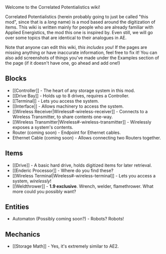 Welcome to the Correlated Potentialistics wiki!


Correlated Potentialistics (herein probably going to just be called "this mod", since that is a *long* name) is a mod based around the digitization of items. This wiki is written mainly for people who are already familiar with Applied Energistics, the mod this one is inspired by. Even still, we will go over some topics that are identical to their analogues in AE.

Note that anyone can edit this wiki, *this includes you*! If the pages are missing anything or have inaccurate information, feel free to fix it! You can also add screenshots of things you've made under the Examples section of the page (if it doesn't have one, go ahead and add one!)

## Blocks

* [[Controller]] - The heart of any storage system in this mod.
* [[Drive Bay]] - Holds up to 8 drives, requires a Controller.
* [[Terminal]] - Lets you access the system.
* [[Interface]] - Allows machinery to access the system.
* [[Wireless Receiver|Wireless#-wireless-receiver]] - Connects to a Wireless Transmitter, to share contents one-way.
* [[Wireless Transmitter|Wireless#-wireless-transmitter]] - Wirelessly exposes a system's contents.
* Router (coming soon) - Endpoint for Ethernet cables.
* Ethernet Cable (coming soon) - Allows connecting two Routers together.

## Items

* [[Drive]] - A basic hard drive, holds digitized items for later retrieval.
* [[Enderic Processor]] - Where do you find these?
* [[Wireless Terminal|Wireless#-wireless-terminal]] - Lets you access a system, *wirelessly*!
* [[Weldthrower]] - **1.9 exclusive**. Wrench, welder, flamethrower. What more could you possibly want?

## Entities

* Automaton (Possibly coming soon?) - Robots? Robots!

## Mechanics

* [[Storage Math]] - Yes, it's extremely similar to AE2.